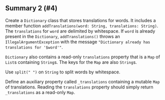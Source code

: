 ## Summary 2 (#4)

Create a `Dictionary` class that stores translations for words. It includes a
member function `addTranslations(word: String, translations: String)`. The
`translations` for `word` are delimited by whitespace. If `word` is already
present in the `Dictionary`, `addTranslations()` throws an
`IllegalArgumentException` with the message
`"Dictionary already has translations for '$word'"`.

`Dictionary` also contains a read-only `translations` property that is a `Map`
of `List`s containing `String`s. The keys for the `Map` are also `String`s.

<div class="hint">

Use `split(" ")` on `String` to split words by whitespace.

</div>

<div class="hint">

Define an auxiliary property called `_translations` containing a mutable
`Map` of translations. Reading the `translations` property should simply return
`_translations` as a read-only `Map`.

</div>
